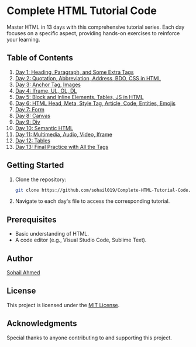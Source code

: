# Complete HTML Tutorial Code

Master HTML in 13 days with this comprehensive tutorial series. Each day focuses on a specific aspect, providing hands-on exercises to reinforce your learning.

## Table of Contents

1. [Day 1: Heading, Paragraph, and Some Extra Tags](Day1.html)
2. [Day 2: Quotation, Abbreviation, Address, BDO, CSS in HTML](Day2.html)
3. [Day 3: Anchor Tag, Images](Day3.html)
4. [Day 4: Iframe, UL, OL, DL](Day4.html)
5. [Day 5: Block and Inline Elements, Tables, JS in HTML](Day5.html)
6. [Day 6: HTML Head, Meta, Style Tag, Article, Code, Entities, Emojis](Day6.html)
7. [Day 7: Form](Day7.html)
8. [Day 8: Canvas](Day8.html)
9. [Day 9: Div](Day9.html)
10. [Day 10: Semantic HTML](Day10.html)
11. [Day 11: Multimedia, Audio, Video, Iframe](Day11.html)
12. [Day 12: Tables](Day12.html)
13. [Day 13: Final Practice with All the Tags](Day13.html)

## Getting Started

1. Clone the repository:
    ```bash
    git clone https://github.com/sohail019/Complete-HTML-Tutorial-Code.git
    ```

2. Navigate to each day's file to access the corresponding tutorial.

## Prerequisites

- Basic understanding of HTML.
- A code editor (e.g., Visual Studio Code, Sublime Text).

## Author

[Sohail Ahmed](https://github.com/sohail019)

## License

This project is licensed under the [MIT License](LICENSE).

## Acknowledgments

Special thanks to anyone contributing to and supporting this project.
